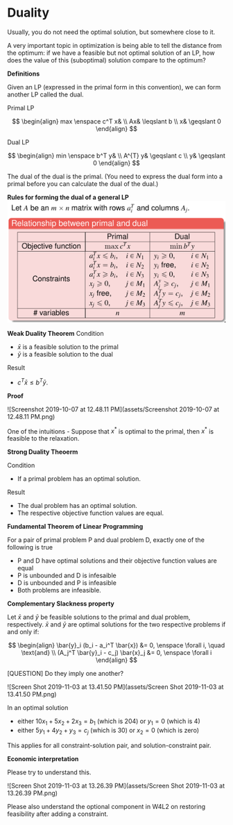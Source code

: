 # Duality

Usually, you do not need the optimal solution, but somewhere close to it. 

A very important topic in optimization is being able to tell the distance from the optimum: if we have a feasible but not optimal solution of an LP, how does the value of this (suboptimal) solution compare to the optimum?



**Definitions**

Given an LP (expressed in the primal form in this convention), we can form another LP called the dual.

Primal LP

$$
\begin{align}
max \enspace c^T x& \\
Ax& \leqslant b \\
x& \geqslant 0
\end{align}
$$

Dual LP

$$
\begin{align}
min \enspace b^T y& \\
A^{T} y& \geqslant c \\
y& \geqslant 0
\end{align}
$$

The dual of the dual is the primal. (You need to express the dual form into a primal before you can calculate the dual of the dual.)



**Rules for forming the dual of a general LP**
![image-20191007125220976](assets/image-20191007125220976.png)



**Weak Duality Theorem**
Condition

- $\bar{x}$ is a feasible solution to the primal 
- $\bar{y}$ is a feasible solution to the dual

Result
- $c^{T} \bar{x} \leq b^{T} \bar{y}$.



**Proof**

![Screenshot 2019-10-07 at 12.48.11 PM](assets/Screenshot 2019-10-07 at 12.48.11 PM.png)

One of the intuitions - Suppose that $x^{*}$ is optimal to the primal, then $x^{*}$ is feasible to the relaxation.



**Strong Duality Theoerm**

Condition

- If a primal problem has an optimal solution.

Result

- The dual problem has an optimal solution.
- The respective objective function values are equal.



**Fundamental Theorem of Linear Programming**

For a pair of primal problem P and dual problem D, exactly one of the following is true

- P and D have optimal solutions and their objective function values are equal
- P is unbounded and D is infesaible
- D is unbounded and P is infeasible
- Both problems are infeasible.



**Complementary Slackness property**

Let $\bar{x}$ and $\bar{y}$ be feasible solutions to the primal and dual problem, respectively. $\bar{x}$ and $\bar{y}$ are optimal solutions for the two respective problems if and only if:

$$
\begin{align}
\bar{y}_i (b_i - a_i^T \bar{x}) &= 0, 
\enspace \forall i, \quad \text{and} \\
(A_j^T \bar{y}_i - c_j) \bar{x}_j &= 0, 
\enspace \forall i
\end{align}
$$

[QUESTION] Do they imply one another?

![Screen Shot 2019-11-03 at 13.41.50 PM](assets/Screen Shot 2019-11-03 at 13.41.50 PM.png)



In an optimal solution

- either $10x_1 + 5x_2 + 2x_3 = b_1$ (which is 204) or $y_1 = 0$ (which is 4)
- either $5y_1 + 4y_2 + y_3 = c_j$ (which is 30) or $x_2 = 0$ (which is zero)

This applies for all constraint-solution pair, and solution-constraint pair.



**Economic interpretation**

Please try to understand this.

![Screen Shot 2019-11-03 at 13.26.39 PM](assets/Screen Shot 2019-11-03 at 13.26.39 PM.png)

Please also understand the optional component in W4L2 on restoring feasibility after adding a constraint.